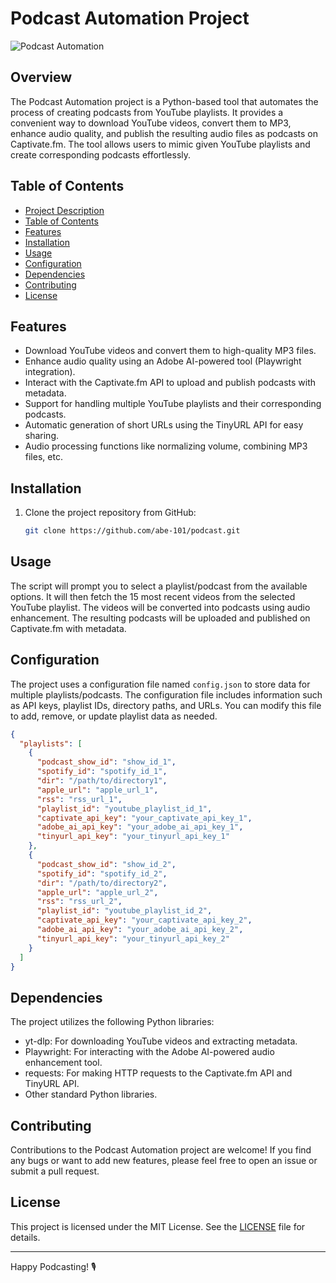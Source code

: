 # Podcast Automation Project

![Podcast Automation](https://github.com/abe-101/podcast/blob/main/podcast_automation.jpg)

## Overview

The Podcast Automation project is a Python-based tool that automates the process of creating podcasts from YouTube playlists. It provides a convenient way to download YouTube videos, convert them to MP3, enhance audio quality, and publish the resulting audio files as podcasts on Captivate.fm. The tool allows users to mimic given YouTube playlists and create corresponding podcasts effortlessly.

## Table of Contents

- [Project Description](#podcast-automation-project)
- [Table of Contents](#table-of-contents)
- [Features](#features)
- [Installation](#installation)
- [Usage](#usage)
- [Configuration](#configuration)
- [Dependencies](#dependencies)
- [Contributing](#contributing)
- [License](#license)

## Features

- Download YouTube videos and convert them to high-quality MP3 files.
- Enhance audio quality using an Adobe AI-powered tool (Playwright integration).
- Interact with the Captivate.fm API to upload and publish podcasts with metadata.
- Support for handling multiple YouTube playlists and their corresponding podcasts.
- Automatic generation of short URLs using the TinyURL API for easy sharing.
- Audio processing functions like normalizing volume, combining MP3 files, etc.

## Installation

1. Clone the project repository from GitHub:

   ```bash
   git clone https://github.com/abe-101/podcast.git
   ```

## Usage

The script will prompt you to select a playlist/podcast from the available options.
It will then fetch the 15 most recent videos from the selected YouTube playlist.
The videos will be converted into podcasts using audio enhancement.
The resulting podcasts will be uploaded and published on Captivate.fm with metadata.

## Configuration

The project uses a configuration file named `config.json` to store data for multiple playlists/podcasts. The configuration file includes information such as API keys, playlist IDs, directory paths, and URLs. You can modify this file to add, remove, or update playlist data as needed.

```json
{
  "playlists": [
    {
      "podcast_show_id": "show_id_1",
      "spotify_id": "spotify_id_1",
      "dir": "/path/to/directory1",
      "apple_url": "apple_url_1",
      "rss": "rss_url_1",
      "playlist_id": "youtube_playlist_id_1",
      "captivate_api_key": "your_captivate_api_key_1",
      "adobe_ai_api_key": "your_adobe_ai_api_key_1",
      "tinyurl_api_key": "your_tinyurl_api_key_1"
    },
    {
      "podcast_show_id": "show_id_2",
      "spotify_id": "spotify_id_2",
      "dir": "/path/to/directory2",
      "apple_url": "apple_url_2",
      "rss": "rss_url_2",
      "playlist_id": "youtube_playlist_id_2",
      "captivate_api_key": "your_captivate_api_key_2",
      "adobe_ai_api_key": "your_adobe_ai_api_key_2",
      "tinyurl_api_key": "your_tinyurl_api_key_2"
    }
  ]
}
```

## Dependencies

The project utilizes the following Python libraries:

- yt-dlp: For downloading YouTube videos and extracting metadata.
- Playwright: For interacting with the Adobe AI-powered audio enhancement tool.
- requests: For making HTTP requests to the Captivate.fm API and TinyURL API.
- Other standard Python libraries.

## Contributing

Contributions to the Podcast Automation project are welcome! If you find any bugs or want to add new features, please feel free to open an issue or submit a pull request.

## License

This project is licensed under the MIT License. See the [LICENSE](https://github.com/abe-101/podcast/blob/main/LICENSE) file for details.

---

Happy Podcasting! 🎙️
